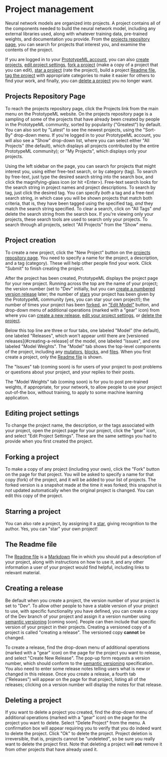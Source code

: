 # Project management

Neural network models are organized into projects.  A project contains all of the components needed to build
the neural network model, including any external libraries used, along with whatever training data, pre-trained
weights, and documentation you provide.  From the [projects repository page](#projects-repository-page), you
can search for projects that interest you, and examine the contents of the project.

If you are logged in to your [PrototypeML account](concepts.md#prototypeml-accounts), you can also [create
projects](#project-creation), [edit project settings](#editing-project-settings), [fork a
project](#forking-a-project) (make a copy of a project that you can edit), [star a
project](#starring-a-project) (rate the project), build a project [Readme file](#the-readme-file), [tag the
project](#project-tags) with appropriate categories to make it easier for others to find your work, and
finally, you can [delete a project](#deleting-a-project) you no longer want.

## Projects Repository Page

To reach the projects repository page, click the Projects link from the main menu on the PrototypeML website.
On the projects repository page is a sampling of some of the projects that have already been created by people
in the PrototypeML community, sorted by popularity ("Greatest") by default.  You can also sort by "Latest" to
see the newest projects, using the "Sort-By" drop-down menu.  If you're logged in to your PrototypeML account,
you will also see a "Show" drop-down list, where you can select either "All Projects" (the default), which
displays all projects contributed by the entire PrototypeML community); or "My Projects", which displays only
your projects.

Using the left sidebar on the page, you can search for projects that might interest you, using either free-text
search, or by category (tag).  To search by free-text, just type the desired search string into the search
box, and click the magnifying-glass icon (or hit &lt;Enter&gt;).  Free-text search looks for the search string
in project names and project descriptions.  To search by tag, just click the desired tag.  You can specify
*both* a tag and a free-text search string, in which case you will be shown projects that match both criteria,
that is, they have been tagged using the specified tag, *and* they match the search string specified.  To
clear a search, click on "All Tags" *and* delete the search string from the search box.  If you're viewing
only your projects, these search tools are used to search only your projects.  To search through all projects,
select "All Projects" from the "Show" menu.

## Project creation

To create a new project, click the "New Project" button on the [projects repository
page](#projects-repository-page). You need to specify a name for the project, a description, and a tag
(category). These will help other people find your work. Click "Submit" to finish creating the project.

After the project has been created, PrototypeML displays the project page for your new project.  Running
across the top are the name of your project; the version number (set to "Dev" initially, but you can [create a
numbered version release](#creating-a-release) later; the number of [stars](#starring-a-project) your project
has been given by the PrototypeML community (yes, you can star your own project!); the number of times your
project has been [forked](#forking-a-project), an ["Edit Model"](models.md) button, and drop-down menu of
additional operations (marked with a "gear" icon) from where you can [create a new
release](#creating-a-release), [edit your project settings](#editing-project-settings), or [delete the
project](deleting-a-project).

Below this top line are three or four tabs, one labeled "Model" (the default), one labeled "Releases", which
won't appear until there are [versioned releases](#creating-a-release] of the model, one labeled "Issues", and
one labeled "Model Weights".  The "Model" tab shows the top-level components of the project, including any
[mutators](concepts.md#mutators), [blocks](concepts.md#blocks), and [files](concepts.md#files). When you first
create a project, only the [Readme file](#the-readme-file) is shown.

The "Issues" tab (coming soon) is for users of your project to post problems or questions about your project,
and your replies to their posts.

The "Model Weights" tab (coming soon) is for you to post pre-trained weights, if appropriate, for your
network, to allow people to use your project out-of-the box, without training, to apply to some machine learning
application.

## Editing project settings

To change the project name, the description, or the tags associated with your project, open the project page
for your project, click the "gear" icon, and select "Edit Project Settings".  These are the same settings you
had to provide when you first created the project.

## Forking a project

To make a copy of any project (including your own), click the "Fork" button on the page for that project.  You
will be asked to specify a name for that copy (fork) of the project, and it will be added to your list of
projects.  The forked version is a snapshot made at the time it was forked; this snapshot is *not* updated
automatically when the original project is changed.  You can edit this copy of the project.

## Starring a project

You can also rate a project, by assigning it a [star](projects.md#starring-a-project), giving recognition to
the author.  Yes, you can "star" your own project!

## The Readme file

The [Readme file](concepts.md#the-readme-file) is a [Markdown](https://daringfireball.net/projects/markdown/) file in
which you should put a description of your project, along with instructions on how to use it, and any other
information a user of your project would find helpful, including links to relevant material.

## Creating a release

Be default when you create a project, the version number of your project is set to "Dev".  To allow other
people to have a stable version of your project to use, with specific functionality you have defined, you can
create a copy of the Dev branch of your project and assign it a version number using [semantic
versioning](https://semver.org/spec/v2.0.0.html) [coming soon].  People can then include that specific version
of your project in their projects.  Creating a versioned copy of a project is called "creating a
release".  The versioned copy **cannot** be changed.

To create a release, find the drop-down menu of additional operations (marked with a "gear" icon) on the page
for the project you want to release, and select "Create New Release".  The pop-up form requests a version
number, which should conform to the [semantic versioning](https://semver.org/spec/v2.0.0.html) specification.
You also need to enter some release notes telling users what is new or changed in this release.  Once you
create a release, a fourth tab ("Releases") will appear on the page for that project, listing all of the
releases; clicking on a version number will display the notes for that release.

## Deleting a project

If you want to delete a project you created, find the drop-down menu of additional operations (marked with a
"gear" icon) on the page for the project you want to delete.  Select "Delete Project" from the menu. A
confirmation box will appear requiring you to verify that you do indeed want to delete the project. Click "Ok"
to delete the project.  Project deletion is irreversible, that is, projects cannot be "undeleted", so be sure
you really want to delete the project first.  Note that deleting a project will **not** remove it from other
projects that have already used it.